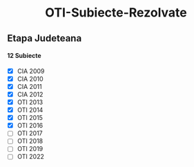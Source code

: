 <h1 align="center">OTI-Subiecte-Rezolvate</h1>

## Etapa Judeteana
#### 12 Subiecte
- [X] CIA 2009
- [X] CIA 2010
- [X] CIA 2011
- [X] CIA 2012
- [X] OTI 2013
- [X] OTI 2014
- [X] OTI 2015
- [X] OTI 2016
- [ ] OTI 2017
- [ ] OTI 2018
- [ ] OTI 2019
- [ ] OTI 2022
